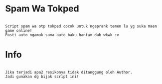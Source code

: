 # Spam Wa Tokped

```

Script spam wa otp tokped cocok untuk ngeprank temen lu yg suka maen game online!
Pasti auto ngamuk sama auto baku hantam dah wkwk :v

```
# Info
```

Jika terjadi apa2 resikonya tidak ditanggung oleh Author.
Jadi gunakan dg bijak script ini!

```
